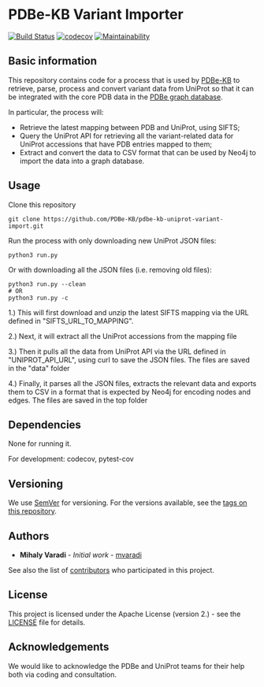 # PDBe-KB Variant Importer

[![Build Status](https://travis-ci.com/PDBe-KB/pdbe-kb-uniprot-variant-import.svg?branch=master)](https://travis-ci.com/PDBe-KB/pdbe-kb-uniprot-variant-import)
[![codecov](https://codecov.io/gh/PDBe-KB/pdbe-kb-uniprot-variant-import/branch/master/graph/badge.svg?token=y3ECW921dY)](https://codecov.io/gh/PDBe-KB/pdbe-kb-uniprot-variant-import)
[![Maintainability](https://api.codeclimate.com/v1/badges/0d310eccab1721310e31/maintainability)](https://codeclimate.com/github/PDBe-KB/pdbe-kb-uniprot-variant-import/maintainability)

## Basic information

This repository contains code for a process that is used by [PDBe-KB](https://pdbe-kb.org) to retrieve, parse, process and convert variant data from UniProt so that it can be integrated with the core PDB data in the [PDBe graph database](https://pdbe.org/graph-schema).

In particular, the process will:
 
* Retrieve the latest mapping between PDB and UniProt, using SIFTS; 
* Query the UniProt API for retrieving all the variant-related data for UniProt accessions that have PDB entries mapped to them; 
* Extract and convert the data to CSV format that can be used by Neo4j to import the data into a graph database.

## Usage

Clone this repository
```
git clone https://github.com/PDBe-KB/pdbe-kb-uniprot-variant-import.git
```
Run the process with only downloading new UniProt JSON files:
```
python3 run.py
```
Or with downloading all the JSON files (i.e. removing old files):
```shell script
python3 run.py --clean
# OR
python3 run.py -c
```

1.) This will first download and unzip the latest SIFTS mapping via the URL defined in "SIFTS_URL_TO_MAPPING".

2.) Next, it will extract all the UniProt accessions from the mapping file

3.) Then it pulls all the data from UniProt API via the URL defined in "UNIPROT_API_URL", using curl to save the JSON files. The files are saved in the "data" folder

4.) Finally, it parses all the JSON files, extracts the relevant data and exports them to CSV in a format that is expected by Neo4j for encoding nodes and edges. The files are saved in the top folder
## Dependencies

None for running it. 

For development: codecov, pytest-cov

## Versioning
We use [SemVer](http://semver.org/) for versioning. For the versions available, see the [tags on this repository](https://github.com/PDBe-KB/pdbe-kb-uniprot-variant-import/tags).

## Authors
* **Mihaly Varadi** - *Initial work* - [mvaradi](https://github.com/mvaradi)

See also the list of [contributors](https://github.com/PDBe-KB/pdbe-kb-uniprot-variant-import/contributors) who participated in this project.

## License
This project is licensed under the Apache License (version 2.) - see the [LICENSE](LICENSE) file for details.

## Acknowledgements
We would like to acknowledge the PDBe and UniProt teams for their help both via coding and consultation.